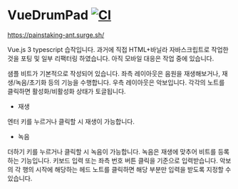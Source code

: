 # VueDrumPad [![CI](https://github.com/zzoyu/VueDrumPad/actions/workflows/main.yml/badge.svg)](https://github.com/zzoyu/VueDrumPad/actions/workflows/main.yml)

https://painstaking-ant.surge.sh/

Vue.js 3 typescript 습작입니다. 과거에 직접 HTML+바닐라 자바스크립트로 작업한 것을 포팅 및 일부 리팩터링 하였습니다.
아직 모바일 대응은 작업 중에 있습니다.

샘플 비트가 기본적으로 작성되어 있습니다.
좌측 레이아웃은 음원을 재생해보거나, 재생/녹음/초기화 등의 기능을 수행합니다.
우측 레이아웃은 악보입니다. 각각의 노트를 클릭하면 활성화/비활성화 상태가 토글됩니다.

- 재생

엔터 키를 누르거나 클릭할 시 재생이 가능합니다.

- 녹음

더하기 키를 누르거나 클릭할 시 녹음이 가능합니다.
녹음은 재생에 맞추어 비트를 등록하는 기능입니다. 키보드 입력 또는 좌측 번호 버튼 클릭을 기준으로 입력받습니다.
악보의 각 행의 시작에 해당하는 헤드 노트를 클릭하면 해당 부분만 입력을 받도록 지정할 수 있습니다.
